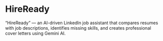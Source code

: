 # HireReady
“HireReady” — an AI-driven LinkedIn job assistant that compares resumes with job descriptions, identifies missing skills, and creates professional cover letters using Gemini AI.
